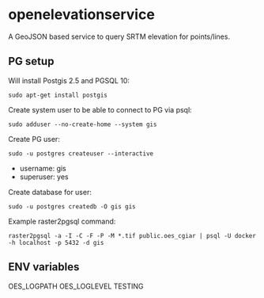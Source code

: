# openelevationservice

A GeoJSON based service to query SRTM elevation for points/lines.

## PG setup

Will install Postgis 2.5 and PGSQL 10:

`sudo apt-get install postgis`

Create system user to be able to connect to PG via psql:

`sudo adduser --no-create-home --system gis`

Create PG user:

`sudo -u postgres createuser --interactive`

- username: gis
- superuser: yes

Create database for user:

`sudo -u postgres createdb -O gis gis`

Example raster2pgsql command:

`raster2pgsql -a -I -C -F -P -M *.tif public.oes_cgiar | psql -U docker -h localhost -p 5432 -d gis`


## ENV variables

OES_LOGPATH
OES_LOGLEVEL
TESTING